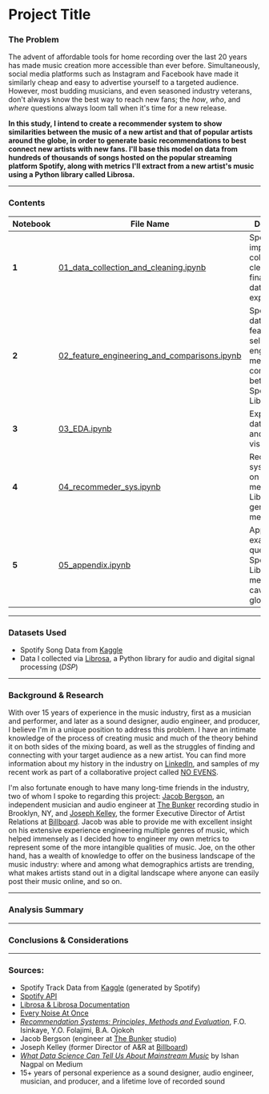 ![]()
# Project Title

### The Problem

The advent of affordable tools for home recording over the last 20 years has made music creation more accessible than ever before. Simultaneously, social media platforms such as Instagram and Facebook have made it similarly cheap and easy to advertise yourself to a targeted audience. However, most budding musicians, and even seasoned industry veterans, don't always know the best way to reach new fans; the *how*, *who*, and *where* questions always loom tall when it's time for a new release.

**In this study, I intend to create a recommender system to show similarities between the music of a new artist and that of popular artists around the globe, in order to generate basic recommendations to best connect new artists with new fans. I'll base this model on data from hundreds of thousands of songs hosted on the popular streaming platform Spotify, along with metrics I'll extract from a new artist's music using a Python library called Librosa.**

---

### Contents
| Notebook | File Name | Description |
|----|----|----|
|**1**|[01_data_collection_and_cleaning.ipynb](code/01_data_collection_and_cleaning.ipynb)|Spotify data imports, collection, and cleaning, and final Spotify dataframe export|
|**2**|[02_feature_engineering_and_comparisons.ipynb](code/02_feature_engineering_and_comparisons.ipynb)|Spotify dataframe feature selection and engineering; metric comparisons between Spotify and Librosa|
|**3**|[03_EDA.ipynb](code/03_EDA.ipynb)|Exploratory data analysis and visualizations|
|**4**|[04_recommeder_sys.ipynb](code/04_recommeder_sys.ipynb)|Recommender system based on Spotify metrics and Librosa-generated metrics|
|**5**|[05_appendix.ipynb](code/05_appendix.ipynb)|Appendix with examples of questionable Spotify and Librosa metrics, caveats, and glossary|

---

### Datasets Used

* Spotify Song Data from [Kaggle](https://www.kaggle.com/yamaerenay/spotify-dataset-19212020-160k-tracks?select=data.csv)
* Data I collected via [Librosa](https://librosa.org/doc/latest/index.html#), a Python library for audio and digital signal processing (*DSP*)

---
### Background & Research

With over 15 years of experience in the music industry, first as a musician and performer, and later as a sound designer, audio engineer, and producer, I believe I'm in a unique position to address this problem. I have an intimate knowledge of the process of creating music and much of the theory behind it on both sides of the mixing board, as well as the struggles of finding and connecting with your target audience as a new artist. You can find more information about my history in the industry on [LinkedIn](https://www.linkedin.com/in/awzucker/), and samples of my recent work as part of a collaborative project called [NO EVENS](https://noevens.com/).

I'm also fortunate enough to have many long-time friends in the industry, two of whom I spoke to regarding this project: [Jacob Bergson](https://www.tautmusic.com/), an independent musician and audio engineer at [The Bunker](https://www.thebunkerstudio.com/) recording studio in Brooklyn, NY, and [Joseph Kelley](https://www.linkedin.com/in/jjkelley/), the former Executive Director of Artist Relations at [Billboard](https://www.billboard.com/). Jacob was able to provide me with excellent insight on his extensive experience engineering multiple genres of music, which helped immensely as I decided how to engineer my own metrics to represent some of the more intangible qualities of music. Joe, on the other hand, has a wealth of knowledge to offer on the business landscape of the music industry: where and among what demographics artists are trending, what makes artists stand out in a digital landscape where anyone can easily post their music online, and so on.


---

### Analysis Summary



---

### Conclusions & Considerations



---

### Sources:
* Spotify Track Data from [Kaggle](https://www.kaggle.com/yamaerenay/spotify-dataset-19212020-160k-tracks?select=data.csv) (generated by Spotify)
* [Spotify API](https://developer.spotify.com/documentation/web-api/reference/)
* [Librosa & Librosa Documentation](https://librosa.org/doc/latest/index.html)
* [Every Noise At Once](http://everynoise.com/engenremap.html)
* [*Recommendation Systems: Principles, Methods and Evaluation*](https://www.sciencedirect.com/science/article/pii/S1110866515000341), F.O. Isinkaye, Y.O. Folajimi, B.A. Ojokoh
* Jacob Bergson (engineer at [The Bunker](https://www.thebunkerstudio.com/) studio)
* Joseph Kelley (former Director of A&R at [Billboard](https://www.billboard.com/))
* [*What Data Science Can Tell Us About Mainstream Music*](https://towardsdatascience.com/what-data-science-can-tell-us-about-mainstream-music-e56b20e00a25) by Ishan Nagpal on Medium
* 15+ years of personal experience as a sound designer, audio engineer, musician, and producer, and a lifetime love of recorded sound
